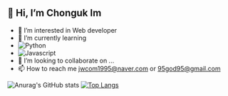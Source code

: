 ## 👋 Hi, I’m Chonguk Im
- 👀 I’m interested in Web developer
- 🌱 I’m currently learning 
- <img alt="Python" src ="https://img.shields.io/badge/Python-3776AB.svg?&style=for-the-badge&logo=Python&logoColor=white"/>
- <img alt="Javascript" src ="https://img.shields.io/badge/JavaScript-F7DF1E.svg?&style=for-the-badge&logo=JavaScript&logoColor=white"/>
- 💞️ I’m looking to collaborate on ...
- 📫 How to reach me jwcom1995@naver.com or 95god95@gmail.com

![Anurag's GitHub stats](https://github-readme-stats.vercel.app/api?username=jwcom1995&count_private=true&include_all_commits=true&show_icons=true) [![Top Langs](https://github-readme-stats.vercel.app/api/top-langs/?username=jwcom1995&layout=compact)](https://github.com/anuraghazra/github-readme-stats)

<!--[![Top Langs](https://github-readme-stats.vercel.app/api/top-langs/?username=jwcom1995&layout=compact&theme=chartreuse-dark)](https://github.com/anuraghazra/github-readme-stats)-->
